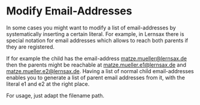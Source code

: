 # Modify Email-Addresses

In some cases you might want to modify a list of email-addresses by systematically inserting a certain literal. For example, in Lernsax there is special notation for email addresses which allows to reach both parents if they are registered.

If for example the child has the email-address matze.mueller@lernsax.de then the parents might be reachable at matze.mueller.e1@lernsax.de and matze.mueller.e2@lernsax.de. Having a list of normal child email-addresses enables you to generate a list of parent email addresses from it, with the literal e1 and e2 at the right place.

For usage, just adapt the filename path.